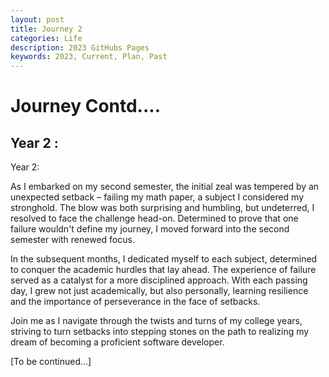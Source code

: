 ```yaml
---
layout: post
title: Journey 2
categories: Life
description: 2023 GitHubs Pages
keywords: 2023, Current, Plan, Past
---
```


# Journey Contd....

## Year 2 :

Year 2:

As I embarked on my second semester, the initial zeal was tempered by an unexpected setback – failing my math paper, a subject I considered my stronghold. The blow was both surprising and humbling, but undeterred, I resolved to face the challenge head-on. Determined to prove that one failure wouldn't define my journey, I moved forward into the second semester with renewed focus.

In the subsequent months, I dedicated myself to each subject, determined to conquer the academic hurdles that lay ahead. The experience of failure served as a catalyst for a more disciplined approach. With each passing day, I grew not just academically, but also personally, learning resilience and the importance of perseverance in the face of setbacks.

Join me as I navigate through the twists and turns of my college years, striving to turn setbacks into stepping stones on the path to realizing my dream of becoming a proficient software developer.

[To be continued...]